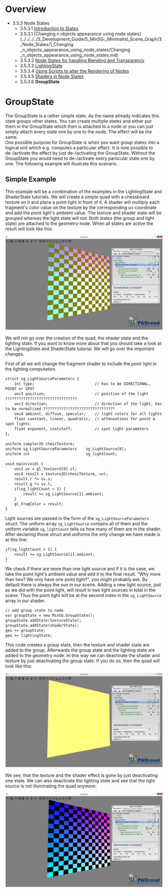 <!------------------------------------------------------------------------------------------------
This work is licensed under the Creative Commons Attribution-ShareAlike 4.0 International License.
 To view a copy of this license, visit http://creativecommons.org/licenses/by-sa/4.0/.
 Author: Stanislaw Eppinger (eppinger@mail.uni-paderborn.de)
 PADrend Version 1.0.0
------------------------------------------------------------------------------------------------->
<!---BEGINN_INDEXSECTION--->
<!---Automaticly generated section. Do not edit!!!--->
# Overview
* 3.5.3 Node States
    * 3.5.3.1 [Introduction to States](../../../../3_Development_Guide/5_MinSG:_Minimalist_Scene_Graph/3_Node_States/1_Introduction_to_States.md)
    * 3.5.3.1 [Changing  n objects appearance using node states](../../../../3_Development_Guide/5_MinSG:_Minimalist_Scene_Graph/3_Node_States/1_Changing _n_objects_appearance_using_node_states/Changing _n_objects_appearance_using_node_states.md)
    * 3.5.3.2 [Node States for handling Blending and Transparency](../../../../3_Development_Guide/5_MinSG:_Minimalist_Scene_Graph/3_Node_States/2_Node_States_for_handling_Blending_and_Transparency.md/Node_States_for_handling_Blending_and_Transparency.md)
    * 3.5.3.3 [LightingState](../../../../3_Development_Guide/5_MinSG:_Minimalist_Scene_Graph/3_Node_States/3_Lighting_State/LightingState.md)
    * 3.5.3.4 [Using Scripts to alter the Rendering of Nodes](../../../../3_Development_Guide/5_MinSG:_Minimalist_Scene_Graph/3_Node_States/4_Using_Scripts_to_alter_the_Rendering_of_Nodes/Using_Scripts_to_alter_the_Rendering_of_Nodes.md)
    * 3.5.3.5 [Shaders in Node States](../../../../3_Development_Guide/5_MinSG:_Minimalist_Scene_Graph/3_Node_States/5_Shaders_in_Node_States/Shaders_in_Node_States.md)
    * 3.5.3.6 **GroupState**
<!---END_INDEXSECTION--->

# GroupState
The GroupState is a rather simple state. As the name already indicates this state groups other states. You can create multiple states and either put them in the GroupState which then is attached to a node or you can just simply attach every state one by one to the node. The effect will be the same.  
One possible purpose for GroupState is when you want group states into a logical unit which e.g. computes a particular effect. It is now possible to de-/activate the effect by just de-/activating the GroupState. Without the GroupState you would need to de-/activate every particular state one by one. The following example will illustrate this scenario.

## Simple Example
This example will be a combination of the examples in the LightingState and ShaderState tutorials. We will create a simple quad with a chessboard texture on it and place a point light in front of it. A shader will multiply each fragment's color value on the texture by the corresponding uv coordinate and add the point light's ambient value. The texture and shader state will be grouped whereas the light state will not. Both states (the group and light state) are attached to the geometry node. When all states are active the result will look like this:

![All states activated](group_with_light.png)

We will not go over the creation of the quad, the shader state and the lighting state. If you want to know more about that you should take a look at the LightingState and ShaderState tutorial. We will go over the important changes.

First of all we will change the fragment shader to include the point light in the lighting computation.

<!---INCLUDE src=Groupstate.escript, start=64, end=86--->
<!---BEGINN_CODESECTION--->
<!---Automaticly generated section. Do not edit!!!--->
    struct sg_LightSourceParameters {
        int type; 							// has to be DIRECTIONAL, POINT or SPOT
        vec3 position; 						// position of the light  ????????????????????????????????
        vec3 direction; 					// direction of the light, has to be normalized ????????????????????????????????
        vec4 ambient, diffuse, specular;	// light colors for all lights
        float constant, linear, quadratic;	// attenuations for point & spot lights
        float exponent, cosCutoff;			// spot light parameters
    };
    
    uniform sampler2D chessTexture;
    uniform sg_LightSourceParameters	sg_LightSource[8];
    uniform int							sg_lightCount;
    
    void main(void) {
        vec2 uv = gl_TexCoord[0].st;
        vec4 result = texture2D(chessTexture, uv);
        result.r *= uv.s;
        result.g *= uv.t;
        if(sg_lightCount > 1) {
            result += sg_LightSource[1].ambient;
        }
        gl_FragColor = result;
    }
<!---END_CODESECTION--->

Light sources are passed in the form of the `sg_LightSourceParameters` struct. The uniform array `sg_LightSource` contains all of them and the uniform variable `sg_lightCount` tells us how many of them are in the shader. After declaring those struct and uniforms the only change we have made is at this line:

<!---INCLUDE src=Groupstate.escript, start=82, end=84--->
<!---BEGINN_CODESECTION--->
<!---Automaticly generated section. Do not edit!!!--->
    if(sg_lightCount > 1) {
        result += sg_LightSource[1].ambient;
    }
<!---END_CODESECTION--->

We check if there are more than one light source and if it is the case, we take the point light's ambient value and add it to the final result. "Why more than two? We only have one point light?", you might probably ask. By default there is always the sun in our scene. Adding a new light source, just as we did with the point light, will result in two light sources in total in the scene. Thus the point light will be at the second index in the `sg_LightSource` array in our shader.

<!---INCLUDE src=Groupstate.escript, start=106, end=111--->
<!---BEGINN_CODESECTION--->
<!---Automaticly generated section. Do not edit!!!--->
    // add group state to node
    var groupState = new MinSG.GroupState();
    groupState.addState(textureState);
    groupState.addState(shaderState);
    geo += groupState;
    geo += lightingState;
<!---END_CODESECTION--->

This code creates a group state, then the texture and shader state are added to the group. Afterwards the group state and the lighting state are added to the geometry node. In this way we can deactivate the shader and texture by just deactivating the group state. If you do so, then the quad will look like this:

![Light states activated](only_light.png)

We see, that the texture and the shader effect is gone by just deactivating one state. We can also deactivate the lighting state and see that the light source is not illuminating the quad anymore:

![Light states activated](only_group.png)







